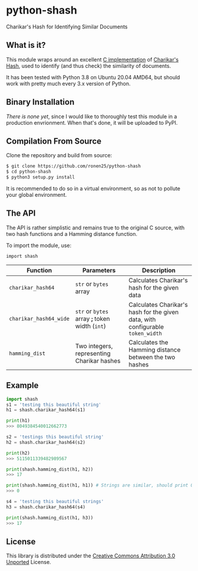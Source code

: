 # python-shash
Charikar's Hash for Identifying Similar Documents

## What is it?
This module wraps around an excellent [C implementation](https://github.com/vilda/shash/) of [Charikar's Hash](https://en.wikipedia.org/wiki/Moses_Charikar), 
used to identify (and thus check) the similarity of documents.

It has been tested with Python 3.8 on Ubuntu 20.04 AMD64, but should work with pretty much every 3.x version of Python.

## Binary Installation
*There is none yet*, since I would like to thoroughly test this module in a production envrionment.
When that's done, it will be uploaded to PyPI.

## Compilation From Source
Clone the repository and build from source:
```bash
$ git clone https://github.com/ronen25/python-shash
$ cd python-shash
$ python3 setup.py install
```
It is recommended to do so in a virtual environment, so as not to pollute your global environment.

## The API
The API is rather simplistic and remains true to the original C source, with two hash functions
and a Hamming distance function.

To import the module, use:
```
import shash
```

| Function | Parameters | Description |
| -------- | ---------- | ----------- |
| `charikar_hash64`| `str` or `bytes` array | Calculates Charikar's hash for the given data |
| `charikar_hash64_wide`| `str` or `bytes` array **;** token width (`int`) | Calculates Charikar's hash for the given data, with configurable `token_width` |
| `hamming_dist` | Two integers, representing Charikar hashes | Calculates the Hamming distance between the two hashes |

## Example
```python
import shash
s1 = 'testing this beautiful string'
h1 = shash.charikar_hash64(s1)

print(h1)
>>> 8049384540012662773

s2 = 'testings this beautiful string'
h2 = shash.charikar_hash64(s2)

print(h2)
>>> 5115011339482989567

print(shash.hamming_dist(h1, h2))
>>> 17

print(shash.hamming_dist(h1, h1)) # Strings are similar, should print 0
>>> 0

s4 = 'testing this beautiful strings'
h3 = shash.charikar_hash64(s4)

print(shash.hamming_dist(h1, h3))
>>> 17
```

## License
This library is distributed under the [Creative Commons Attribution 3.0 Unported](http://creativecommons.org/licenses/by/3.0/) License.